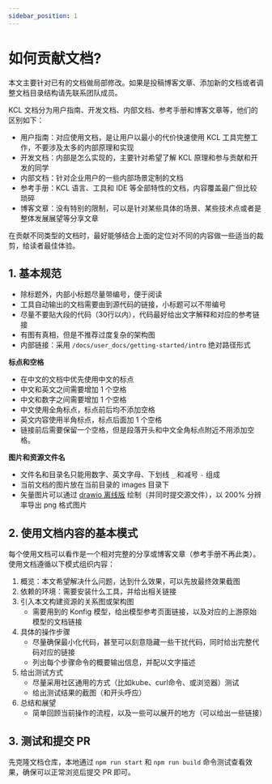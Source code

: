 ```yaml
---
sidebar_position: 1
---
```


# 如何贡献文档?

本文主要针对已有的文档做局部修改。如果是投稿博客文章、添加新的文档或者调整文档目录结构请先联系团队成员。

KCL 文档分为用户指南、开发文档、内部文档、参考手册和博客文章等，他们的区别如下：

- 用户指南：对应使用文档，是让用户以最小的代价快速使用 KCL 工具完整工作，不要涉及太多的内部原理和实现
- 开发文档：内部是怎么实现的，主要针对希望了解 KCL 原理和参与贡献和开发的同学
- 内部文档：针对企业用户的一些内部场景定制的文档
- 参考手册：KCL 语言、工具和 IDE 等全部特性的文档，内容覆盖最广但比较琐碎
- 博客文章：没有特别的限制，可以是针对某些具体的场景、某些技术点或者是整体发展展望等分享文章

在贡献不同类型的文档时，最好能够结合上面的定位对不同的内容做一些适当的裁剪，给读者最佳体验。

## 1. 基本规范

- 除标题外，内部小标题尽量带编号，便于阅读
- 工具自动输出的文档需要由到源代码的链接，小标题可以不带编号
- 尽量不要贴大段的代码（30行以内），代码最好给出文字解释和对应的参考链接
- 有图有真相，但是不推荐过度复杂的架构图
- 内部链接：采用 `/docs/user_docs/getting-started/intro` 绝对路径形式

**标点和空格**

- 在中文的文档中优先使用中文的标点
- 中文和英文之间需要增加 1 个空格
- 中文和数字之间需要增加 1 个空格
- 中文使用全角标点，标点前后均不添加空格
- 英文内容使用半角标点，标点后面加 1 个空格
- 链接前后需要保留一个空格，但是段落开头和中文全角标点附近不用添加空格。

**图片和资源文件名**

- 文件名和目录名只能用数字、英文字母、下划线 `_` 和减号 `-` 组成
- 当前文档的图片放在当前目录的 images 目录下
- 矢量图片可以通过 [drawio 离线版](https://github.com/jgraph/drawio-desktop/releases) 绘制（并同时提交源文件），以 200% 分辨率导出 png 格式图片

## 2. 使用文档内容的基本模式

每个使用文档可以看作是一个相对完整的分享或博客文章（参考手册不再此类）。使用文档遵循以下模式组织内容：

1. 概览：本文希望解决什么问题，达到什么效果，可以先放最终效果截图
1. 依赖的环境：需要安装什么工具，并给出相关链接
1. 引入本文构建资源的关系图或架构图
   - 需要用到的 Konfig 模型，给出模型参考页面链接，以及对应的上游原始模型的文档链接
1. 具体的操作步骤
   - 尽量确保最小化代码，甚至可以刻意隐藏一些干扰代码，同时给出完整代码对应的链接
   - 列出每个步骤命令的概要输出信息，并配以文字描述
1. 给出测试方式
   - 尽量采用社区通用的方式（比如kube、curl命令、或浏览器）测试
   - 给出测试结果的截图（和开头呼应）
1. 总结和展望
   - 简单回顾当前操作的流程，以及一些可以展开的地方（可以给出一些链接）

## 3. 测试和提交 PR

先克隆文档仓库，本地通过 `npm run start` 和 `npm run build` 命令测试查看效果，确保可以正常浏览后提交 PR 即可。
